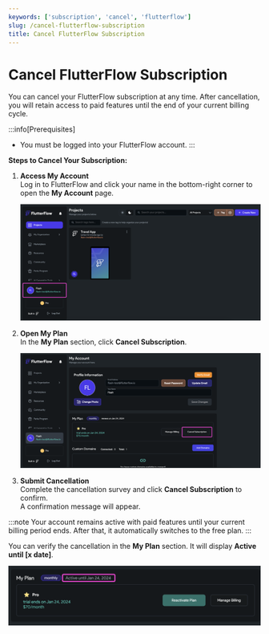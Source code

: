 ```yaml
---
keywords: ['subscription', 'cancel', 'flutterflow']
slug: /cancel-flutterflow-subscription
title: Cancel FlutterFlow Subscription
---
```


# Cancel FlutterFlow Subscription

You can cancel your FlutterFlow subscription at any time. After cancellation, you will retain access to paid features until the end of your current billing cycle.

:::info[Prerequisites]
- You must be logged into your FlutterFlow account.
:::

**Steps to Cancel Your Subscription:**

1. **Access My Account**  
   Log in to FlutterFlow and click your name in the bottom-right corner to open the **My Account** page.  

   ![](imgs/20250430121447310219.png)

2. **Open My Plan**  
   In the **My Plan** section, click **Cancel Subscription**.  

   ![](imgs/20250430121447630867.png)

3. **Submit Cancellation**  
   Complete the cancellation survey and click **Cancel Subscription** to confirm.  
   A confirmation message will appear.

:::note
Your account remains active with paid features until your current billing period ends. After that, it automatically switches to the free plan.
:::

You can verify the cancellation in the **My Plan** section. It will display **Active until [x date]**.  

![](imgs/20250430121447869708.png)
